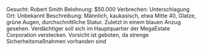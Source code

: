 Gesucht: Robert Smith
Belohnung: $50.000
Verbrechen: Unterschlagung
Ort: Unbekannt
Beschreibung: Männlich, kaukasisch, etwa Mitte 40, Glatze, grüne Augen, durchschnittliche Statur. Zuletzt in einem blauen Anzug gesehen. Verdächtiger soll sich im Hauptquartier der MegaEstate Corporation verstecken. Vorsicht ist geboten, da strenge Sicherheitsmaßnahmen vorhanden sind
